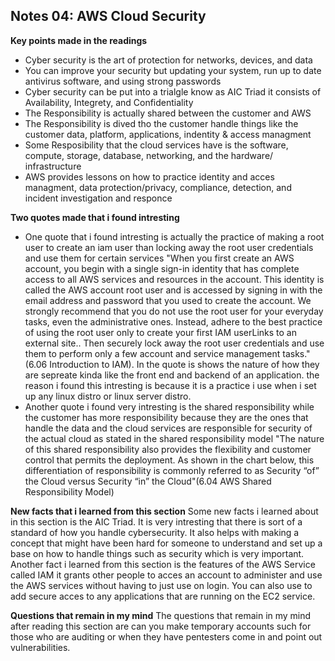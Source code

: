 ## Notes 04: AWS Cloud Security

**Key points made in the readings**
+ Cyber security is the art of protection for networks, devices, and data
+ You can improve your security but updating your system, run up to date antivirus software, and using strong passwords
+ Cyber security can be put into a trialgle know as AIC Triad it consists of Availability, Integrety, and Confidentiality
+ The Responsibility is actually shared between the customer and AWS
+ The Responsibility is dived tho the customer handle things like the customer data, platform, applications, indentity & access managment
+ Some Resposibility that the cloud services have is the software, compute, storage, database, networking, and the hardware/ infrastructure
+ AWS provides lessons on how to practice identity and acces managment, data protection/privacy, compliance, detection, and incident investigation and responce

**Two quotes made that i found intresting**
+ One quote that i found intresting is actually the practice of making a root user to create an iam user than locking away the root user credentials and use them for certain services "When you first create an AWS account, you begin with a single sign-in identity that has complete access to all AWS services and resources in the account. This identity is called the AWS account root user and is accessed by signing in with the email address and password that you used to create the account. We strongly recommend that you do not use the root user for your everyday tasks, even the administrative ones. Instead, adhere to the best practice of using the root user only to create your first IAM userLinks to an external site.. Then securely lock away the root user credentials and use them to perform only a few account and service management tasks."(6.06 Introduction to IAM). In the quote is shows the nature of how they are sepreate kinda like the front end and backend of an application.
 the reason i found this intresting is because it is a practice i use when i set up any linux distro or linux server distro. 
+ Another quote i found very intresting is the shared responsibility while the customer has more responsibility because they are the ones that handle the data and the cloud services are responsible for security of the actual cloud as stated in the shared responsibility model "The nature of this shared responsibility also provides the flexibility and customer control that permits the deployment. As shown in the chart below, this differentiation of responsibility is commonly referred to as Security “of” the Cloud versus Security “in” the Cloud"(6.04 AWS Shared Responsibility Model)

**New facts that i learned from this section**
Some new facts i learned about in this section is the AIC Triad. It is very intresting that there is sort of a standard of how you handle cybersecurity. It also helps with making a concept that might have been hard for someone to understand and set up a base on how to handle things such as security which is very important.
Another fact i learned from this section is the features of the AWS Service called IAM it grants other people to acces an account to administer and use the AWS services without having to just use on login. You can also use to add secure acces to 
any applications that are running on the EC2 service.

**Questions that remain in my mind**
The questions that remain in my mind after reading this section are can you make temporary accounts such for those who are auditing or when they have pentesters come in and point out vulnerabilities.

